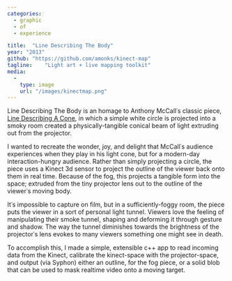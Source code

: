 ```yaml
---
categories:
  - graphic
  - of
  - experience

title:  "Line Describing The Body"
year: "2013"
github: "https://github.com/amonks/kinect-map"
tagline:    "Light art + live mapping toolkit"
media:
  -
    type: image
    url: "/images/kinectmap.png"
---
```

Line Describing The Body is an homage to Anthony McCall&#8127;s classic piece, <a href="http://vimeo.com/29428835">Line Describing A Cone</a>, in which a simple white circle is projected into a smoky room created a physically-tangible conical beam of light extruding out from the projector.

I wanted to recreate the wonder, joy, and delight that McCall&#8127;s audience experiences when they play in his light cone, but for a modern-day interaction-hungry audience. Rather than simply projecting a circle, the piece uses a Kinect 3d sensor to project the outline of the viewer back onto them in real time. Because of the fog, this projects a tangible form into the space; extruded from the tiny projector lens out to the outline of the viewer&#8127;s moving body.

<!--more-->

It&#8127;s impossible to capture on film, but in a sufficiently-foggy room, the piece puts the viewer in a sort of personal light tunnel. Viewers love the feeling of manipulating their smoke tunnel, shaping and deforming it through gesture and shadow. The way the tunnel diminishes towards the brightness of the projector&#8127;s lens evokes to many viewers something one might see in death.

To accomplish this, I made a simple, extensible c++ app to read incoming data from the Kinect, calibrate the kinect-space with the projector-space, and output (via Syphon) either an outline, for the fog piece, or a solid blob that can be used to mask realtime video onto a moving target.
